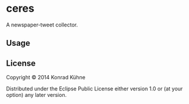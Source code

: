 # ceres

A newspaper-tweet collector.

## Usage


## License

Copyright © 2014 Konrad Kühne

Distributed under the Eclipse Public License either version 1.0 or (at
your option) any later version.

